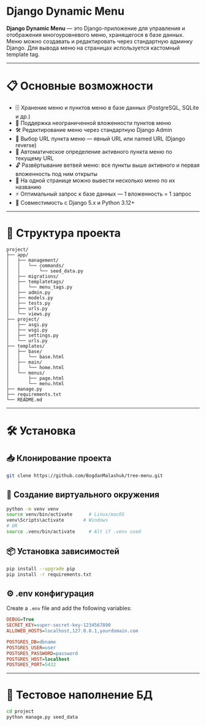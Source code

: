 # Django Dynamic Menu

**Django Dynamic Menu** — это Django-приложение для управления и отображения многоуровневого меню, хранящегося в базе данных.  
Меню можно создавать и редактировать через стандартную админку Django. Для вывода меню на страницах используется кастомный template tag.  

---

# 📋 Основные возможности

- 🗄️ Хранение меню и пунктов меню в базе данных (PostgreSQL, SQLite и др.)
- 🌳 Поддержка неограниченной вложенности пунктов меню
- 🛠️ Редактирование меню через стандартную Django Admin
- 🔗 Выбор URL пункта меню — явный URL или named URL (Django reverse)
- 🎯 Автоматическое определение активного пункта меню по текущему URL
- 🔓 Развёртывание ветвей меню: все пункты выше активного и первая вложенность под ним открыты
- 📑 На одной странице можно вывести несколько меню по их названию
- ⚡ Оптимальный запрос к базе данных — 1 вложенность = 1 запрос
- 🐍 Совместимость с Django 5.x и Python 3.12+

---

# 🧭 Структура проекта

```
project/
├── app/
│   ├── management/
│   │   └── commands/
│   │       └── seed_data.py   
│   ├── migrations/
│   ├── templatetags/
│   │   └── menu_tags.py            
│   ├── admin.py
│   ├── models.py                   
│   ├── tests.py                                      
│   ├── urls.py                  
│   └── views.py       
├── project/
│   ├── asgi.py
│   ├── wsgi.py
│   ├── settings.py
│   └── urls.py
├── templates/
│   ├── base/
│   │   └── base.html           
│   ├── main/
│   │   └── home.html            
│   └── menus/
│       ├── page.html
│       └── menu.html   
├── manage.py
├── requirements.txt
└── README.md
```

---

# 🛠️ Установка

## 📥 Клонирование проекта

```bash
git clone https://github.com/BogdanMalashuk/tree-menu.git
```


## 🧪 Создание виртуального окружения

```bash
python -m venv venv
source venv/bin/activate      # Linux/macOS
venv\Scripts\activate       # Windows
# OR
source .venv/bin/activate     # Alt if .venv used
```


## 📦 Установка зависимостей

```bash
pip install --upgrade pip
pip install -r requirements.txt
```

## ⚙️ .env конфигурация

Create a `.env` file and add the following variables:

```ini
DEBUG=True
SECRET_KEY=super-secret-key-1234567890
ALLOWED_HOSTS=localhost,127.0.0.1,yourdomain.com

POSTGRES_DB=dbname
POSTGRES_USER=user
POSTGRES_PASSWORD=password
POSTGRES_HOST=localhost
POSTGRES_PORT=5432
```

---

# 🧪 Тестовое наполнение БД

```bash
cd project
python manage.py seed_data
```
